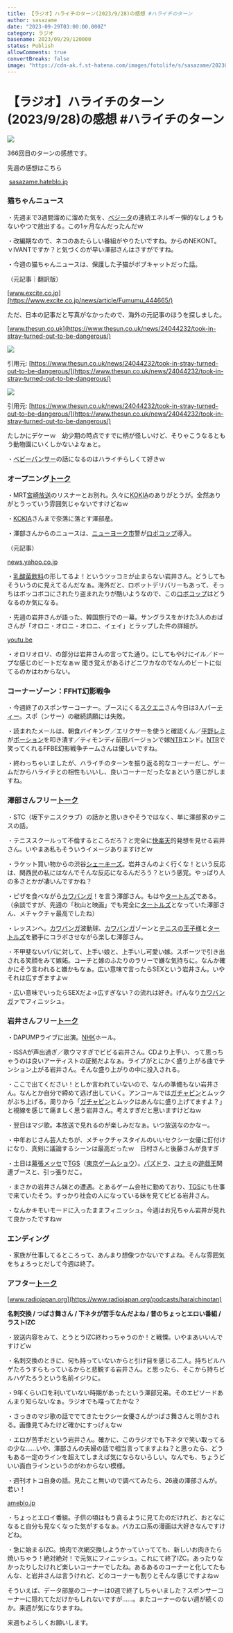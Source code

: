 ```yaml
---
title: 【ラジオ】ハライチのターン(2023/9/28)の感想 #ハライチのターン
author: sasazame
date: "2023-09-29T03:00:00.000Z"
category: ラジオ
basename: 2023/09/29/120000
status: Publish
allowComments: true
convertBreaks: false
image: "https://cdn-ak.f.st-hatena.com/images/fotolife/s/sasazame/20230728/20230728131236.png"
---
```

# 【ラジオ】ハライチのターン(2023/9/28)の感想 #ハライチのターン

![](https://cdn-ak.f.st-hatena.com/images/fotolife/s/sasazame/20230728/20230728131236.png)

366回目のターンの感想です。

<!-- Extended Body -->

先週の感想はこちら [](https://sasazame.hateblo.jp/entry/2023/09/09/142302)

 [](https://sasazame.hateblo.jp/entry/2023/09/09/142302)[sasazame.hateblo.jp](https://sasazame.hateblo.jp/entry/2023/09/22/120000)

### 猫ちゃんニュース

・先週まで3週間溜めに溜めた気を、[ベジータ](https://d.hatena.ne.jp/keyword/%A5%D9%A5%B8%A1%BC%A5%BF)の連続エネルギー弾的なしょうもないやつで放出する。この1ヶ月なんだったんだｗ

・改編期なので、ネコのあたらしい番組がやりたいですね。からのNEKONT。ｖIVANTですか？と気づくのが早い澤部さんはさすがですね。

・今週の猫ちゃんニュースは、保護した子猫がボブキャットだった話。

（元記事｜翻訳版）

[www.excite.co.jp](https://www.excite.co.jp/news/article/Fumumu_444665/)

ただ、日本の記事だと写真がなかったので、海外の元記事のほうを探しました。

[www.thesun.co.uk](https://www.thesun.co.uk/news/24044232/took-in-stray-turned-out-to-be-dangerous/)

![](https://cdn-ak.f.st-hatena.com/images/fotolife/s/sasazame/20230929/20230929070942.png)

引用元: [https://www.thesun.co.uk/news/24044232/took-in-stray-turned-out-to-be-dangerous/](https://www.thesun.co.uk/news/24044232/took-in-stray-turned-out-to-be-dangerous/)

  
  

![](https://cdn-ak.f.st-hatena.com/images/fotolife/s/sasazame/20230929/20230929070949.png)

引用元: [https://www.thesun.co.uk/news/24044232/took-in-stray-turned-out-to-be-dangerous/](https://www.thesun.co.uk/news/24044232/took-in-stray-turned-out-to-be-dangerous/)

たしかにデケーｗ　幼少期の時点ですでに柄が怪しいけど、そりゃこうなるともう動物園にいくしかないよなぁと。

・[ベビーパンサー](https://d.hatena.ne.jp/keyword/%A5%D9%A5%D3%A1%BC%A5%D1%A5%F3%A5%B5%A1%BC)の話になるのはハライチらしくて好きｗ

### オープニング[トーク](https://d.hatena.ne.jp/keyword/%A5%C8%A1%BC%A5%AF)

・MRT[宮崎放送](https://d.hatena.ne.jp/keyword/%B5%DC%BA%EA%CA%FC%C1%F7)のリスナーとお別れ。久々に[KOKIA](https://d.hatena.ne.jp/keyword/KOKIA)のありがとうが。全然ありがとうっていう雰囲気じゃないですけどねｗ

・[KOKIA](https://d.hatena.ne.jp/keyword/KOKIA)さんまで奈落に落とす澤部産。

・澤部さんからのニュースは、[ニューヨーク市](https://d.hatena.ne.jp/keyword/%A5%CB%A5%E5%A1%BC%A5%E8%A1%BC%A5%AF%BB%D4)警が[ロボコップ](https://d.hatena.ne.jp/keyword/%A5%ED%A5%DC%A5%B3%A5%C3%A5%D7)導入。

（元記事）

[news.yahoo.co.jp](https://news.yahoo.co.jp/articles/1c143302c42e9d1da60ff1f9bc167c2bb5048cbe)

・[乳酸菌飲料](https://d.hatena.ne.jp/keyword/%C6%FD%BB%C0%B6%DD%B0%FB%CE%C1)の形してるよ！というツッコミが止まらない岩井さん。どうしてもそういうのに見えてるんだなぁ。海外だと、ロボットデリバリーもあって、そっちはボッコボコにされたり盗まれたりが酷いようなので、この[ロボコップ](https://d.hatena.ne.jp/keyword/%A5%ED%A5%DC%A5%B3%A5%C3%A5%D7)はどうなるのか気になる。

・先週の岩井さんが語った、韓国旅行での一幕。サングラスをかけた3人のおばさんが「オロニ・オロニ・オロニ、イェイ」とラップした件の詳細が。

[youtu.be](https://youtu.be/UWSjr7EZr38?si=PQmKO1VBitxUzufI)

・オロリオロリ、の部分は岩井さんの言ってた通り。にしてもやけにイル／ドープな感じのビートだなぁｗ 聞き覚えがあるけどニワカなのでなんのビートに似てるのかはわからない。

### コーナーゾーン：FFHT幻影戦争

・今週終了のスポンサーコーナー。ブースにくる[スクエニ](https://d.hatena.ne.jp/keyword/%A5%B9%A5%AF%A5%A8%A5%CB)さん今日は3人パー[ティー](https://d.hatena.ne.jp/keyword/%A5%C6%A5%A3%A1%BC)。スポ（ンサー）の継続請願には失敗。

・読まれたメールは、朝食バイキング／エリクサーを使うと確認くん／[平野レミ](https://d.hatena.ne.jp/keyword/%CA%BF%CC%EE%A5%EC%A5%DF)が[ポーション](https://d.hatena.ne.jp/keyword/%A5%DD%A1%BC%A5%B7%A5%E7%A5%F3)を叩き潰す／ティモンディ前田バージョンで嫁[NTR](https://d.hatena.ne.jp/keyword/NTR)エンド。[NTR](https://d.hatena.ne.jp/keyword/NTR)で笑ってくれるFFBE幻影戦争チームさんは優しいですね。

・終わっちゃいましたが、ハライチのターンを振り返る的なコーナーだし、ゲームだからハライチとの相性もいいし、良いコーナーだったなぁという感じがしますね。

### 澤部さんフリー[トーク](https://d.hatena.ne.jp/keyword/%A5%C8%A1%BC%A5%AF)

・STC（坂下テニスクラブ）の話かと思いきやそうではなく、単に澤部家のテニスの話。

・テニススクールって不倫するところだろ？と完全に[快楽天](https://d.hatena.ne.jp/keyword/%B2%F7%B3%DA%C5%B7)的発想を見せる岩井さん。いやまあ私もそういうイメージありますけどｗ

・ラケット買い物からの渋谷[シェーキーズ](https://d.hatena.ne.jp/keyword/%A5%B7%A5%A7%A1%BC%A5%AD%A1%BC%A5%BA)。岩井さんのよく行くな！という反応は、関西民の私にはなんでそんな反応になるんだろう？という感覚。やっぱり人の多さとかが凄いんですかね？

・ピザを食べながら[カワバンガ](https://d.hatena.ne.jp/keyword/%A5%AB%A5%EF%A5%D0%A5%F3%A5%AC)！を言う澤部さん。もはや[タートルズ](https://d.hatena.ne.jp/keyword/%A5%BF%A1%BC%A5%C8%A5%EB%A5%BA)である。（余談ですが、先週の「秋山と映画」でも完全に[タートルズ](https://d.hatena.ne.jp/keyword/%A5%BF%A1%BC%A5%C8%A5%EB%A5%BA)となっていた澤部さん、メチャクチャ最高でしたね）

・レッスンへ。[カワバンガ](https://d.hatena.ne.jp/keyword/%A5%AB%A5%EF%A5%D0%A5%F3%A5%AC)波動球、[カワバンガ](https://d.hatena.ne.jp/keyword/%A5%AB%A5%EF%A5%D0%A5%F3%A5%AC)ゾーンと[テニスの王子様](https://d.hatena.ne.jp/keyword/%A5%C6%A5%CB%A5%B9%A4%CE%B2%A6%BB%D2%CD%CD)と[タートルズ](https://d.hatena.ne.jp/keyword/%A5%BF%A1%BC%A5%C8%A5%EB%A5%BA)を勝手にコラボさせながら楽しむ澤部さん。

・不甲斐ないパパに対して、上手い娘と、上手いし可愛い嫁。スポーツで引き出される笑顔をみて嫉妬。コーチと嫁のふたりのラリーで嫌な気持ちに。なんか確かにそう言われると嫌かもなぁ。広い意味で言ったらSEXという岩井さん。いやそれは広すぎますよｗ

・広い意味でいったらSEXだよ→広すぎない？の流れは好き。げんなり[カワバンガ](https://d.hatena.ne.jp/keyword/%A5%AB%A5%EF%A5%D0%A5%F3%A5%AC)ァでフィニッシュ。

### 岩井さんフリー[トーク](https://d.hatena.ne.jp/keyword/%A5%C8%A1%BC%A5%AF)

・DAPUMPライブに出演。[NHK](https://d.hatena.ne.jp/keyword/NHK)ホール。

・ISSAが声出過ぎ／歌ウマすぎでビビる岩井さん。CDより上手い、って思っちゃうのは良いアーティストの証拠だよなぁ。ライブがとにかく盛り上がる曲でテンション上がる岩井さん。そんな盛り上がりの中に投入される。

・ここで出てください！としか言われていないので、なんの準備もない岩井さん。なんとか自分で締めて逃げ出していく。アンコールでは[ガチャピン](https://d.hatena.ne.jp/keyword/%A5%AC%A5%C1%A5%E3%A5%D4%A5%F3)とムックがぶち上げる。周りから「[ガチャピン](https://d.hatena.ne.jp/keyword/%A5%AC%A5%C1%A5%E3%A5%D4%A5%F3)とムックはあんなに盛り上げてますよ？」と視線を感じて痛ましく思う岩井さん。考えすぎだと思いますけどねｗ

・翌日はマジ歌。本放送で見れるのが楽しみだなぁ。いつ放送なのかなー。

・中年おじさん芸人たちが、メチャクチャスタイルのいいセクシー女優に釘付けになり、真剣に議論するシーンは最高だったｗ　日村さんと後藤さんが良すぎ

・土日は[幕張メッセ](https://d.hatena.ne.jp/keyword/%CB%EB%C4%A5%A5%E1%A5%C3%A5%BB)で[TGS](https://d.hatena.ne.jp/keyword/TGS)（[東京ゲームショウ](https://d.hatena.ne.jp/keyword/%C5%EC%B5%FE%A5%B2%A1%BC%A5%E0%A5%B7%A5%E7%A5%A6)）。[パズドラ](https://d.hatena.ne.jp/keyword/%A5%D1%A5%BA%A5%C9%A5%E9)、[コナミ](https://d.hatena.ne.jp/keyword/%A5%B3%A5%CA%A5%DF)の[遊戯王](https://d.hatena.ne.jp/keyword/%CD%B7%B5%BA%B2%A6)関連ブースと、引っ張りだこ。

・まさかの岩井さん妹との遭遇。とあるゲーム会社に勤めており、[TGS](https://d.hatena.ne.jp/keyword/TGS)にも仕事で来ていたそう。すっかり社会の人になっている妹を見てビビる岩井さん。

・なんかキモいモードに入ったままフィニッシュ。今週はお兄ちゃん岩井が見れて良かったですねｗ

### エンディング

・家族が仕事してるところって、あんまり想像つかないですよね。そんな雰囲気をちょろっとだして今週は終了。

### アフター[トーク](https://d.hatena.ne.jp/keyword/%A5%C8%A1%BC%A5%AF)

[www.radiojapan.org](https://www.radiojapan.org/podcasts/haraichinotan)

**名刺交換 / つばさ舞さん / 下ネタが苦手なんだよね / 昔のちょっとエロい番組 / ラストIZC** 

・放送内容をみて、とうとうIZC終わっちゃうのか！と戦慄。いやまあいいんですけどｗ

・名刺交換のときに、何も持っていないからと引け目を感じる二人。持ちビルハゲたろうすらもっているからと悲観する岩井さん。と思ったら、そこから持ちビルハゲたろうという名前イジりに。

・9年くらい口を利いていない時期があったという澤部兄弟。そのエピソードあんまり知らないなぁ。ラジオでも喋ってたかな？

・さっきのマジ歌の話ででてきたセクシー女優さんがつばさ舞さんと明かされる。画像見てみたけど確かにすっげぇなｗ

・エロが苦手だという岩井さん。確かに、このラジオでも下ネタで笑い取ってるの少な……いや、澤部さんの夫婦の話で相当言ってますよね？と思ったら、どうもある一定のラインを超えてしまえば気にならないらしい。なんでも、ちょうどいい面白ラインというのがわからない模様。

・週刊オトコ自身の話。見たこと無いので調べてみたら、26歳の澤部さんが。若い！

[ameblo.jp](https://ameblo.jp/far-eastern/entry-11263622718.html)

・ちょっとエロイ番組。子供の頃はもう貪るように見てたのだけれど、おとなになると自分も見なくなった気がするなぁ。バカエロ系の漫画は大好きなんですけどね。

・急に始まるIZC。焼肉で次網交換しようかっていってても、新しいお肉きたら焼いちゃう！絶対絶対！で元気にフィニッシュ。これにて終了IZC。あったりなかったりしたけれど楽しいコーナーでしたね。あるあるのコーナーと化してたもんな、と岩井さんは言うけれど、どのコーナーも割りとそんな感じですよねｗ

そういえば、データ部屋のコーナーは0週で終了しちゃいました？スポンサーコーナーに隠れてただけかもしれないですが……。またコーナーのない週が続くのか。来週が気になりますね。

来週もよろしくお願いします。